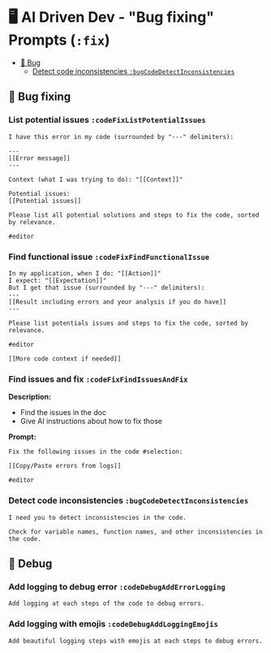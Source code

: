 # 🖥️ AI Driven Dev - "Bug fixing" Prompts (`:fix`)

- [🐛 Bug](#-bug)
  - [Detect code inconsistencies `:bugCodeDetectInconsistencies`](#detect-code-inconsistencies-bugcodedetectinconsistencies)

## 🐛 Bug fixing

### List potential issues `:codeFixListPotentialIssues`

```text
I have this error in my code (surrounded by "---" delimiters):

---
[[Error message]]
---

Context (what I was trying to do): "[[Context]]"

Potential issues: 
[[Potential issues]]

Please list all potential solutions and steps to fix the code, sorted by relevance.

#editor
```

### Find functional issue `:codeFixFindFunctionalIssue`

```text
In my application, when I do: "[[Action]]"
I expect: "[[Expectation]]"
But I get that issue (surrounded by "---" delimiters):
---
[[Result including errors and your analysis if you do have]]
---

Please list potentials issues and steps to fix the code, sorted by relevance.

#editor

[[More code context if needed]]
```

### Find issues and fix `:codeFixFindIssuesAndFix`

**Description:**

- Find the issues in the doc
- Give AI instructions about how to fix those

**Prompt:**

```text
Fix the following issues in the code #selection:

[[Copy/Paste errors from logs]]

#editor
```

### Detect code inconsistencies `:bugCodeDetectInconsistencies`

```text
I need you to detect inconsistencies in the code.

Check for variable names, function names, and other inconsistencies in the code.
```

## 🔫 Debug

### Add logging to debug error `:codeDebugAddErrorLogging`

```text
Add logging at each steps of the code to debug errors.
```

### Add logging with emojis `:codeDebugAddLoggingEmojis`

```text
Add beautiful logging steps with emojis at each steps to debug errors.
```
